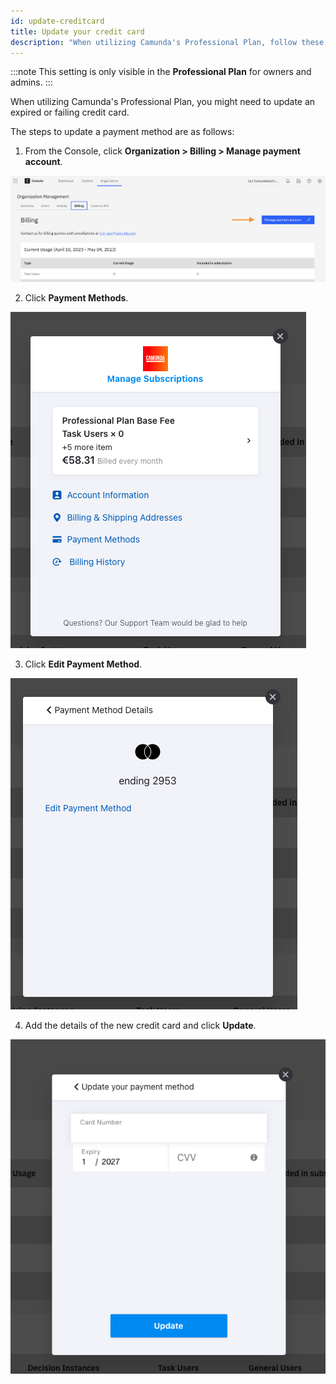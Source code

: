 ```yaml
---
id: update-creditcard
title: Update your credit card
description: "When utilizing Camunda's Professional Plan, follow these steps to update an expired or failing credit card."
---
```


:::note
This setting is only visible in the **Professional Plan** for owners and admins.
:::

When utilizing Camunda's Professional Plan, you might need to update an expired or failing credit card.

The steps to update a payment method are as follows:

1. From the Console, click **Organization > Billing > Manage payment account**.

![console entrypoint to manage payment account](./img/cc-entrypoint.png)

2. Click **Payment Methods**.

![payment methods button](./img/cc-manage.png)

3. Click **Edit Payment Method**.

![edit payment method button](./img/cc-ending.png)

4. Add the details of the new credit card and click **Update**.

![enter credit card details and update button](./img/cc-enter.png)
